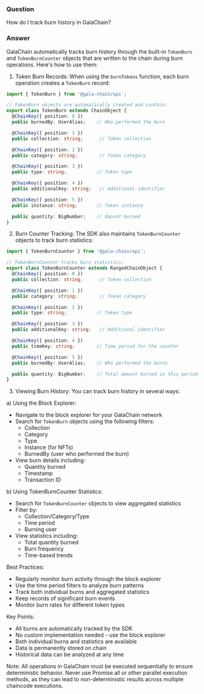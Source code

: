 ### Question


How do I track burn history in GalaChain?


### Answer


GalaChain automatically tracks burn history through the built-in `TokenBurn` and `TokenBurnCounter` objects that are written to the chain during burn operations. Here's how to use them:

1. Token Burn Records:
When using the `burnTokens` function, each burn operation creates a `TokenBurn` record:

```typescript
import { TokenBurn } from '@gala-chain/api';

// TokenBurn objects are automatically created and contain:
export class TokenBurn extends ChainObject {
  @ChainKey({ position: 0 })
  public burnedBy: UserAlias;    // Who performed the burn

  @ChainKey({ position: 1 })
  public collection: string;      // Token collection

  @ChainKey({ position: 2 })
  public category: string;        // Token category

  @ChainKey({ position: 3 })
  public type: string;           // Token type

  @ChainKey({ position: 4 })
  public additionalKey: string;   // Additional identifier

  @ChainKey({ position: 5 })
  public instance: string;       // Token instance

  public quantity: BigNumber;    // Amount burned
}
```

2. Burn Counter Tracking:
The SDK also maintains `TokenBurnCounter` objects to track burn statistics:

```typescript
import { TokenBurnCounter } from '@gala-chain/api';

// TokenBurnCounter tracks burn statistics:
export class TokenBurnCounter extends RangedChainObject {
  @ChainKey({ position: 0 })
  public collection: string;      // Token collection

  @ChainKey({ position: 1 })
  public category: string;        // Token category

  @ChainKey({ position: 2 })
  public type: string;           // Token type

  @ChainKey({ position: 3 })
  public additionalKey: string;   // Additional identifier

  @ChainKey({ position: 4 })
  public timeKey: string;        // Time period for the counter

  @ChainKey({ position: 5 })
  public burnedBy: UserAlias;    // Who performed the burns

  public quantity: BigNumber;    // Total amount burned in this period
}
```

3. Viewing Burn History:
You can track burn history in several ways:

a) Using the Block Explorer:
- Navigate to the block explorer for your GalaChain network
- Search for `TokenBurn` objects using the following filters:
  * Collection
  * Category
  * Type
  * Instance (for NFTs)
  * BurnedBy (user who performed the burn)
- View burn details including:
  * Quantity burned
  * Timestamp
  * Transaction ID

b) Using TokenBurnCounter Statistics:
- Search for `TokenBurnCounter` objects to view aggregated statistics
- Filter by:
  * Collection/Category/Type
  * Time period
  * Burning user
- View statistics including:
  * Total quantity burned
  * Burn frequency
  * Time-based trends

Best Practices:
- Regularly monitor burn activity through the block explorer
- Use the time period filters to analyze burn patterns
- Track both individual burns and aggregated statistics
- Keep records of significant burn events
- Monitor burn rates for different token types

Key Points:
- All burns are automatically tracked by the SDK
- No custom implementation needed - use the block explorer
- Both individual burns and statistics are available
- Data is permanently stored on chain
- Historical data can be analyzed at any time

Note: All operations in GalaChain must be executed sequentially to ensure deterministic behavior. Never use Promise.all or other parallel execution methods, as they can lead to non-deterministic results across multiple chaincode executions.